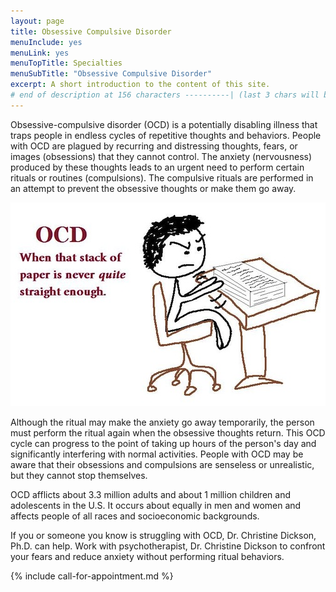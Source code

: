 ```yaml
---
layout: page
title: Obsessive Compulsive Disorder
menuInclude: yes
menuLink: yes
menuTopTitle: Specialties
menuSubTitle: "Obsessive Compulsive Disorder"
excerpt: A short introduction to the content of this site.
# end of description at 156 characters ----------| (last 3 chars will be replaced by '...' on overflow)
---
```

Obsessive-compulsive disorder (OCD) is a potentially disabling illness that traps people in endless cycles of repetitive thoughts and behaviors. People with OCD are plagued by recurring and distressing thoughts, fears, or images (obsessions) that they cannot control. The anxiety (nervousness) produced by these thoughts leads to an urgent need to perform certain rituals or routines (compulsions). The compulsive rituals are performed in an attempt to prevent the obsessive thoughts or make them go away.

![ocd.jpg](/images/ocd.jpg)

Although the ritual may make the anxiety go away temporarily, the person must perform the ritual again when the obsessive thoughts return. This OCD cycle can progress to the point of taking up hours of the person's day and significantly interfering with normal activities. People with OCD may be aware that their obsessions and compulsions are senseless or unrealistic, but they cannot stop themselves.

OCD afflicts about 3.3 million adults and about 1 million children and adolescents in the U.S. It occurs about equally in men and women and affects people of all races and socioeconomic backgrounds.

If you or someone you know is struggling with OCD, Dr. Christine Dickson, Ph.D. can help. Work with psychotherapist, Dr. Christine Dickson to confront your fears and reduce anxiety without performing ritual behaviors.

{% include call-for-appointment.md %}

